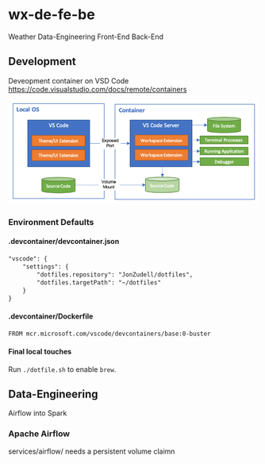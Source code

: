 # wx-de-fe-be
Weather Data-Engineering Front-End Back-End

## Development 
Deveopment container on VSD Code
https://code.visualstudio.com/docs/remote/containers

![Architecture or Whatever](https://github.com/JonZudell/wx-de-fe-be/raw/development/documentation/assets/architecture-containers.png?raw=true")

### Environment Defaults

#### .devcontainer/devcontainer.json
```
"vscode": {
    "settings": {
        "dotfiles.repository": "JonZudell/dotfiles",
        "dotfiles.targetPath": "~/dotfiles"
    }
}
```
#### .devcontainer/Dockerfile
```
FROM mcr.microsoft.com/vscode/devcontainers/base:0-buster
```
#### Final local touches
Run `./dotfile.sh` to enable `brew`.

## Data-Engineering
Airflow into Spark

### Apache Airflow
services/airflow/
needs a persistent volume claimn